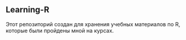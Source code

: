 ## Learning-R
Этот репозиторий создан для хранения учебных материалов по R, которые были пройдены мной на курсах.
